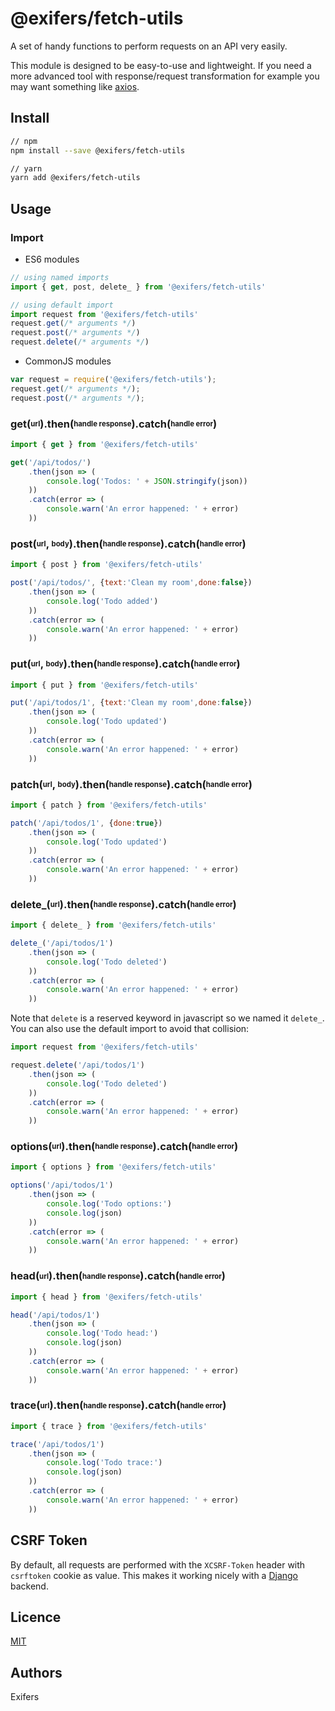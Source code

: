 # @exifers/fetch-utils
A set of handy functions to perform requests on an API very easily.  

This module is designed to be easy-to-use and lightweight. If you need a more advanced tool with response/request transformation for example you may want something like [axios](https://www.npmjs.com/package/axios).

## Install
```bash
// npm
npm install --save @exifers/fetch-utils

// yarn
yarn add @exifers/fetch-utils
```

## Usage
### Import
- ES6 modules
```javascript
// using named imports
import { get, post, delete_ } from '@exifers/fetch-utils'

// using default import
import request from '@exifers/fetch-utils'
request.get(/* arguments */)
request.post(/* arguments */)
request.delete(/* arguments */)
```
- CommonJS modules
```javascript
var request = require('@exifers/fetch-utils');
request.get(/* arguments */);
request.post(/* arguments */);
```

### get(<sub><sup>url</sup></sub>).then(<sub><sup>handle response</sup></sub>).catch(<sub><sup>handle error</sup></sub>)
```javascript
import { get } from '@exifers/fetch-utils'

get('/api/todos/')
    .then(json => (
        console.log('Todos: ' + JSON.stringify(json))
    ))
    .catch(error => (
        console.warn('An error happened: ' + error)
    ))
```
### post(<sub><sup>url</sup></sub>, <sub><sup>body</sup></sub>).then(<sub><sup>handle response</sup></sub>).catch(<sub><sup>handle error</sup></sub>)
```javascript
import { post } from '@exifers/fetch-utils'

post('/api/todos/', {text:'Clean my room',done:false})
    .then(json => (
        console.log('Todo added')
    ))
    .catch(error => (
        console.warn('An error happened: ' + error)
    ))
```
### put(<sub><sup>url</sup></sub>, <sub><sup>body</sup></sub>).then(<sub><sup>handle response</sup></sub>).catch(<sub><sup>handle error</sup></sub>)
```javascript
import { put } from '@exifers/fetch-utils'

put('/api/todos/1', {text:'Clean my room',done:false})
    .then(json => (
        console.log('Todo updated')
    ))
    .catch(error => (
        console.warn('An error happened: ' + error)
    ))
```
### patch(<sub><sup>url</sup></sub>, <sub><sup>body</sup></sub>).then(<sub><sup>handle response</sup></sub>).catch(<sub><sup>handle error</sup></sub>)
```javascript
import { patch } from '@exifers/fetch-utils'

patch('/api/todos/1', {done:true})
    .then(json => (
        console.log('Todo updated')
    ))
    .catch(error => (
        console.warn('An error happened: ' + error)
    ))
```
### delete_(<sub><sup>url</sup></sub>).then(<sub><sup>handle response</sup></sub>).catch(<sub><sup>handle error</sup></sub>)
```javascript
import { delete_ } from '@exifers/fetch-utils'

delete_('/api/todos/1')
    .then(json => (
        console.log('Todo deleted')
    ))
    .catch(error => (
        console.warn('An error happened: ' + error)
    ))
```
Note that ```delete``` is a reserved keyword in javascript so we named it ```delete_```. You can also use the default import to avoid that collision:
```javascript
import request from '@exifers/fetch-utils'

request.delete('/api/todos/1')
    .then(json => (
        console.log('Todo deleted')
    ))
    .catch(error => (
        console.warn('An error happened: ' + error)
    ))
```

### options(<sub><sup>url</sup></sub>).then(<sub><sup>handle response</sup></sub>).catch(<sub><sup>handle error</sup></sub>)
```javascript
import { options } from '@exifers/fetch-utils'

options('/api/todos/1')
    .then(json => (
        console.log('Todo options:')
        console.log(json)
    ))
    .catch(error => (
        console.warn('An error happened: ' + error)
    ))
```
### head(<sub><sup>url</sup></sub>).then(<sub><sup>handle response</sup></sub>).catch(<sub><sup>handle error</sup></sub>)
```javascript
import { head } from '@exifers/fetch-utils'

head('/api/todos/1')
    .then(json => (
        console.log('Todo head:')
        console.log(json)
    ))
    .catch(error => (
        console.warn('An error happened: ' + error)
    ))
```
### trace(<sub><sup>url</sup></sub>).then(<sub><sup>handle response</sup></sub>).catch(<sub><sup>handle error</sup></sub>)
```javascript
import { trace } from '@exifers/fetch-utils'

trace('/api/todos/1')
    .then(json => (
        console.log('Todo trace:')
        console.log(json)
    ))
    .catch(error => (
        console.warn('An error happened: ' + error)
    ))
```
## CSRF Token
By default, all requests are performed with the ```XCSRF-Token``` header with ```csrftoken``` cookie as value. This makes it working nicely with a [Django](https://www.djangoproject.com) backend.

## Licence
[MIT](https://couto.mit-license.org/)

## Authors
Exifers
